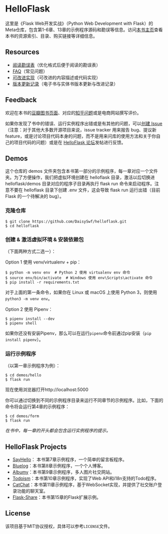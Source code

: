 # HelloFlask

这里是《Flask Web开发实战》（Python Web Development with Flask）的Meta仓库，包含第1-6章、13章的示例程序源码和勘误等信息。访问[本书主页](http://helloflask.com/book)查看本书的资源索引、目录、购买链接等详细信息。

## Resources

* [阅读勘误表](http://helloflask.com/book/errata)（优化格式后便于阅读的勘误表）
* [FAQ](https://github.com/greyli/helloflask/blob/master/faq/faq.md)（常见问题）
* [可改进实现](https://github.com/greyli/helloflask/blob/master/improvement/improvement.md)（可改进的内容描述或代码实现）
* [版本更新记录](https://github.com/greyli/helloflask/blob/master/CHANGES.md)（电子书与实体书版本更新与改进记录）

## Feedback

欢迎在本书的[豆瓣图书页面](https://book.douban.com/subject/30310340/)、对应的[知乎问题](https://www.zhihu.com/question/296048455)或是电商网站撰写评价。

如果你发现了书中的错误、运行实例程序出错或是有其他的问题，可以[创建 Issue](https://github.com/greyli/helloflask/issues/new/)（注意：对于其他大多数开源项目来说，issue tracker 用来报告 bug、提议新 feature，或是讨论项目代码本身的问题，而不是用来问库的使用方法和关于你自己的项目代码的问题）或是在 [HelloFlask 论坛](https://discuss.helloflask.com)发帖进行反馈。

## Demos

这个仓库的 demos 文件夹包含本书第一部分的示例程序，每一章对应一个文件夹。为了方便操作，我们把虚拟环境创建在 helloflask 目录，激活以后切换进 helloflask/demos 目录对应的程序子目录再执行 flask run 命令来启动程序。注意不要在 helloflask 目录下创建 .env 文件，这会导致 flask run 运行出错（目前 Flask 的一个待解决的 bug）。 

### 克隆仓库

```
$ git clone https://github.com/DaisySwf/helloflask.git
$ cd helloflask
```
### 创建 & 激活虚拟环境 & 安装依赖包

（下面两种方式二选一）：

Option 1 使用 venv/virtualenv + pip：
```
$ python -m venv env  # Python 2 使用 virtualenv env 命令
$ source env/bin/activate  # Windows 使用 env\Scripts\activate 命令
$ pip install -r requirements.txt
```

对于上面的第一条命令，如果你在 Linux 或 macOS 上使用 Python 3，则使用 `python3 -m venv env`。

Option 2 使用 Pipenv：
```
$ pipenv install --dev
$ pipenv shell
```
如果你还没有安装Pipenv，那么可以在运行`pipenv`命令前通过pip安装（`pip install pipenv`）。

### 运行示例程序

（以第一章示例程序为例）：

```
$ cd demos/hello
$ flask run
```
现在使用浏览器打开http://localhost:5000

你可以通过切换到不同的示例程序目录来运行不同章节的示例程序。比如，下面的命令将会运行第4章的示例程序：
```
$ cd demos/form
$ flask run
```

*在书中，每一章的开头都会包含运行实例程序的提示。*

## HelloFlask Projects

* [SayHello](https://github.com/greyli/sayhello)： 本书第7章示例程序，一个简单的留言板程序。
* [Bluelog](https://github.com/greyli/bluelog)：本书第8章示例程序，一个个人博客。
* [Albumy](https://github.com/greyli/albumy)：本书第9章示例程序，多人图片社交网站。
* [Todoism](https://github.com/greyli/todoism)：本书第10章示例程序，实现了Web API和i18n支持的Todo程序。
* [CatChat](https://github.com/greyli/catchat)：本书第11章示例程序，基于WebSocket实现，并提供了社交账户登录功能的聊天室。
* [Flask-Share](https://github.com/greyli/flask-share)：本书第15章的Flask扩展示例。

## License

该项目基于MIT协议授权，具体可以参考`LICENSE`文件。
